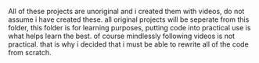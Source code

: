 All of these projects are unoriginal and i created them with videos, do not assume i have created these.
all original projects will be seperate from this folder, this folder is for learning purposes, putting code into practical use is what helps learn the best. 
of course mindlessly following videos is not practical.
that is why i decided that i must be able to rewrite all of the code from scratch. 
